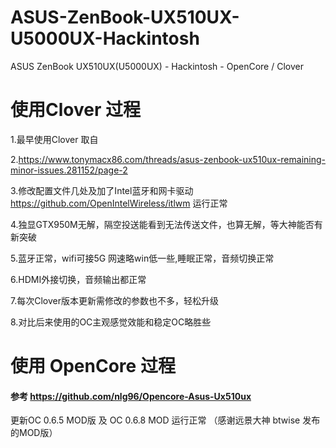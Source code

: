 # ASUS-ZenBook-UX510UX-U5000UX-Hackintosh
ASUS ZenBook UX510UX(U5000UX) - Hackintosh - OpenCore / Clover


# 使用Clover 过程

1.最早使用Clover 取自

2.https://www.tonymacx86.com/threads/asus-zenbook-ux510ux-remaining-minor-issues.281152/page-2 

3.修改配置文件几处及加了Intel蓝牙和网卡驱动 https://github.com/OpenIntelWireless/itlwm 运行正常

4.独显GTX950M无解，隔空投送能看到无法传送文件，也算无解，等大神能否有新突破

5.蓝牙正常，wifi可接5G 网速略win低一些,睡眠正常，音频切换正常

6.HDMI外接切换，音频输出都正常

7.每次Clover版本更新需修改的参数也不多，轻松升级

8.对比后来使用的OC主观感觉效能和稳定OC略胜些


# 使用 OpenCore 过程
#### 参考  https://github.com/nlg96/Opencore-Asus-Ux510ux
更新OC 0.6.5 MOD版 及 OC 0.6.8 MOD 运行正常 （感谢远景大神 btwise 发布的MOD版）
